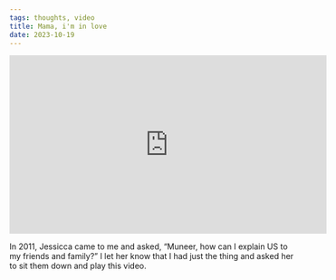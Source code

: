 ```yaml
---
tags: thoughts, video
title: Mama, i'm in love
date: 2023-10-19
---
```


<iframe width="560" height="315" src="https://www.youtube.com/embed/tf6_xhrfnmQ?si=g45uqWd_AbHgkVxD" title="YouTube video player" frameborder="0" allow="accelerometer; autoplay; clipboard-write; encrypted-media; gyroscope; picture-in-picture; web-share" referrerpolicy="strict-origin-when-cross-origin" allowfullscreen></iframe>

In 2011, Jessicca came to me and asked, “Muneer, how can I explain US to my friends and family?” I let her know that I had just the thing and asked her to sit them down and play this video.